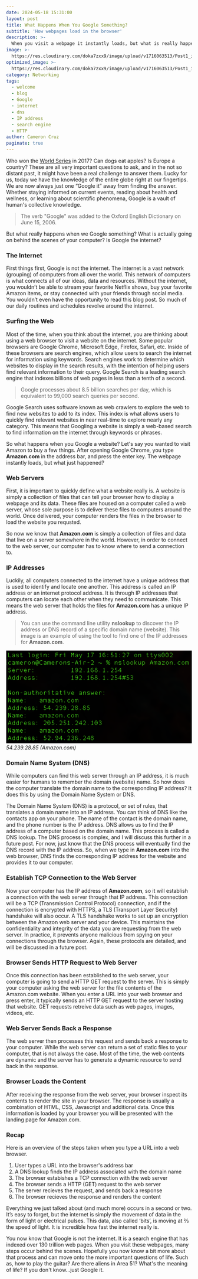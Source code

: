 ```yaml
---
date: 2024-05-18 15:31:00
layout: post
title: What Happens When You Google Something?
subtitle: 'How webpages load in the browser'
description: >-
  When you visit a webpage it instantly loads, but what is really happening?
image: >-
  https://res.cloudinary.com/doka7zxx9/image/upload/v1716063513/Post1_i99k5v.jpg
optimized_image: >-
  https://res.cloudinary.com/doka7zxx9/image/upload/v1716063513/Post1_i99k5v.jpg
category: Networking
tags:
  - welcome
  - blog
  - Google
  - internet
  - dns
  - IP address
  - search engine
  - HTTP
author: Cameron Cruz
paginate: true
---
```

Who won the <a href="https://www.espn.com/mlb/worldseries/history/winners">World Series</a> in 2017? Can dogs eat apples? Is Europe a country? These are all very important questions to ask, and in the not so distant past, it might have been a real challenge to answer them. Lucky for us, today we have the knowledge of the entire globe right at our fingertips. We are now always just one “Google it” away from finding the answer. Whether staying informed on current events, reading about health and wellness, or learning about scientific phenomena, Google is a vault of human's collective knowledge. 

> The verb "Google" was added to the Oxford English Dictionary on June 15, 2006.

But what really happens when we Google something? What is actually going on behind the scenes of your computer? Is Google the internet?

### The Internet

First things first, Google is not the internet. The internet is a vast network  (grouping) of computers from all over the world. This network of computers is what connects all of our ideas, data and resources. Without the internet, you wouldn’t be able to stream your favorite Netflix shows, buy your favorite Amazon items, or stay connected with your friends through social media. You wouldn’t even have the opportunity to read this blog post. So much of our daily routines and schedules revolve around the internet.

### Surfing the Web

Most of the time, when you think about the internet, you are thinking about using a web browser to visit a website on the internet. Some popular browsers are Google Chrome, Microsoft Edge, Firefox, Safari, etc. Inside of these browsers are search engines, which allow users to search the internet for information using keywords. Search engines work to determine which websites to display in the search results, with the intention of helping users find relevant information to their query. Google Search is a leading search engine that indexes billions of web pages in less than a tenth of a second.

> Google processes about 8.5 billion searches per day, which is equivalent to 99,000 search queries per second.

Google Search uses software known as web crawlers to explore the web to find new websites to add to its index. This index is what allows users to quickly find relevant websites in near real-time to explore nearly any category. This means that Googling a website is simply a web-based search to find information on the internet through keywords or phrases. 


So what happens when you Google a website? Let's say you wanted to visit Amazon to buy a few things. After opening Google Chrome, you type **Amazon.com** in the address bar, and press the enter key. The webpage instantly loads, but what just happened?

### Web Servers

First, it is important to quickly define what a website really is. A website is simply a collection of files that can tell your browser how to display a webpage and its data. These files are housed on a computer called a web server, whose sole purpose is to deliver these files to computers around the world. Once delivered, your computer renders the files in the browser to load the website you requsted.

So now we know that **Amazon.com** is simply a collection of files and data that live on a server somewhere in the world. However, in order to connect to the web server, our computer has to know where to send a connection to.

### IP Addresses

Luckily, all computers connected to the internet have a unique address that is used to identify and locate one another. This address is called an IP address or an internet protocol address. It is through IP addresses that computers can locate each other when they need to communicate. This means the web server that holds the files for **Amazon.com** has a unique IP address.

> You can use the command line utility **nslookup** to discover the IP address or DNS record of a specific domain name (website). This image is an example of using the tool to find one of the IP addresses for **Amazon.com**.

![Nslookup](../assets/img/uploads/Nslookup(Post1).png)
*54.239.28.85 (Amazon.com)*

### Domain Name System (DNS)

While computers can find this web server through an IP address, it is much easier for humans to remember the domain (website) name. So how does the computer translate the domain name to the corresponding IP address? It does this by using the Domain Name System or DNS.

The Domain Name System (DNS) is a protocol, or set of rules, that translates a domain name into an IP address. You can think of DNS like the contacts app on your phone. The name of the contact is the domain name, and the phone number is the IP address. DNS allows us to find the IP address of a computer based on the domain name. This process is called a DNS lookup. The DNS process is complex, and I will discuss this further in a future post. For now, just know that the DNS process will eventually find the DNS record with the IP address. So, when we type in **Amazon.com** into the web browser, DNS finds the corresponding IP address for the website and provides it to our computer.

### Establish TCP Connection to the Web Server

Now your computer has the IP address of **Amazon.com**, so it will establish a connection with the web server through that IP address. This connection will be a TCP (Transmission Control Protocol) connection, and if the connection is encrypted with HTTPS, a TLS (Transport Layer Security) handshake will also occur.  A TLS handshake works to set up an encryption between the Amazon web server and your device. This maintains the confidentiality and integrity of the data you are requesting from the web server. In practice, it prevents anyone malicious from spying on your connections through the browser. Again, these protocols are detailed, and will be discussed in a future post.

### Browser Sends HTTP Request to Web Server

Once this connection has been established to the web server, your computer is going to send a HTTP GET request to the server. This is simply your computer asking the web server for the file contents of the Amazon.com website. When you enter a URL into your web browser and press enter, it typically sends an HTTP GET request to the server hosting that website. GET requests retreive data such as web pages, images, videos, etc.


### Web Server Sends Back a Response

The web server then processes this request and sends back a response to your computer. While the web server can return a set of static files to your computer, that is not always the case. Most of the time, the web contents are dynamic and the server has to generate a dynamic resource to send back in the response.

### Browser Loads the Content

After receiving the response from the web server, your browser inspect its contents to render the site in your browser. The response is usually a combination of HTML, CSS, Javascript and additional data. Once this information is loaded by your browser you will be presented with the landing page for Amazon.com.

### Recap

Here is an overview of the steps taken when you type a URL into a web browser.

1. User types a URL into the browser's address bar
2. A DNS lookup finds the IP address associated with the domain name
3. The browser estabishes a TCP connection with the web server
4. The browser sends a HTTP (GET) request to the web server
5. The server recieves the request, and sends back a response
6. The browser recieves the response and renders the content

Everything we just talked about (and much more) occurs in a second or two. It’s easy to forget, but the internet is simply the movement of data in the form of light or electrical pulses. This data, also called ‘bits’, is moving at ⅔ the speed of light. It is incredible how fast the internet really is.

You now know that Google is not the internet. It is a search engine that has indexed over 130 trillion web pages. When you visit these webpages, many steps occur behind the scenes. Hopefully you now know a bit more about that process and can move onto the more important questions of life. Such as, how to play the guitar? Are there aliens in Area 51? What's the meaning of life? If you don't know...just Google it.
<br/><br/>